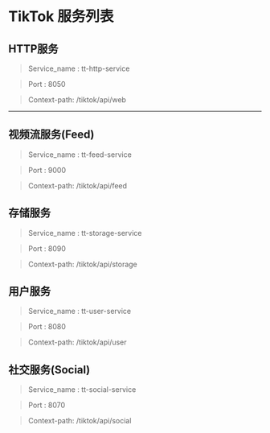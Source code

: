 # TikTok 服务列表


## HTTP服务

> Service_name : tt-http-service

> Port : 8050

> Context-path: /tiktok/api/web


---

## 视频流服务(Feed)
> Service_name : tt-feed-service

> Port : 9000

> Context-path: /tiktok/api/feed


## 存储服务
> Service_name : tt-storage-service

> Port : 8090

> Context-path: /tiktok/api/storage


## 用户服务

> Service_name : tt-user-service

> Port : 8080

> Context-path: /tiktok/api/user


## 社交服务(Social)
> Service_name : tt-social-service

> Port : 8070

> Context-path: /tiktok/api/social
